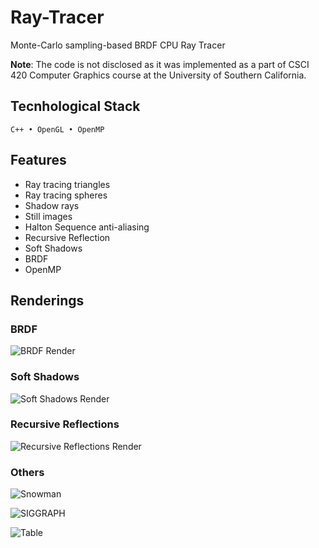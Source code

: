# Ray-Tracer
Monte-Carlo sampling-based BRDF CPU Ray Tracer

**Note**: The code is not disclosed as it was implemented as a part of CSCI 420 Computer Graphics course at the University of Southern California.

## Tecnhological Stack
`C++ • OpenGL • OpenMP`

## Features
- Ray tracing triangles
- Ray tracing spheres
- Shadow rays
- Still images
- Halton Sequence anti-aliasing
- Recursive Reflection
- Soft Shadows
- BRDF
- OpenMP

## Renderings

### BRDF
![BRDF Render](https://github.com/pratik-dhende/Ray-Tracer/assets/55596801/44106b1a-80df-4590-b8fc-626ca6acc4d4)

### Soft Shadows
![Soft Shadows Render](https://github.com/pratik-dhende/Ray-Tracer/assets/55596801/4d9ad9ff-1a8f-4a5c-a314-c32b0a1a40a9)

### Recursive Reflections
![Recursive Reflections Render](https://github.com/pratik-dhende/Ray-Tracer/assets/55596801/0923fe72-96df-4f4c-ab37-4e7e1e44caea)

### Others
![Snowman](https://github.com/pratik-dhende/Ray-Tracer/assets/55596801/8b48dac4-537a-4bb5-ae30-a0173fd6d1f0)

![SIGGRAPH](https://github.com/pratik-dhende/Ray-Tracer/assets/55596801/d6af8b36-d030-47fa-9594-69667fd75b90)

![Table](https://github.com/pratik-dhende/Ray-Tracer/assets/55596801/73532fb8-d72e-4f95-9582-3c483504509b)
